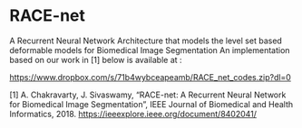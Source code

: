# RACE-net
A Recurrent Neural Network Architecture that models the level set based deformable models for Biomedical Image Segmentation
An implementation based on our work in [1] below is available at :

https://www.dropbox.com/s/71b4wybceapeamb/RACE_net_codes.zip?dl=0

[1] A. Chakravarty, J. Sivaswamy, “RACE-net: A Recurrent Neural Network for Biomedical
Image Segmentation”, IEEE Journal of Biomedical and Health Informatics, 2018.  https://ieeexplore.ieee.org/document/8402041/
